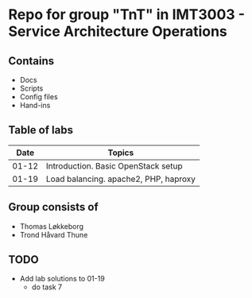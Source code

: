 # Repo for group "TnT" in IMT3003 - Service Architecture Operations

## Contains

* Docs
* Scripts
* Config files
* Hand-ins

## Table of labs

Date        | Topics
------------| -----------
01-12       | Introduction. Basic OpenStack setup
01-19       | Load balancing. apache2, PHP, haproxy

## Group consists of

* Thomas Løkkeborg
* Trond Håvard Thune

## TODO

* Add lab solutions to 01-19
    * do task 7
